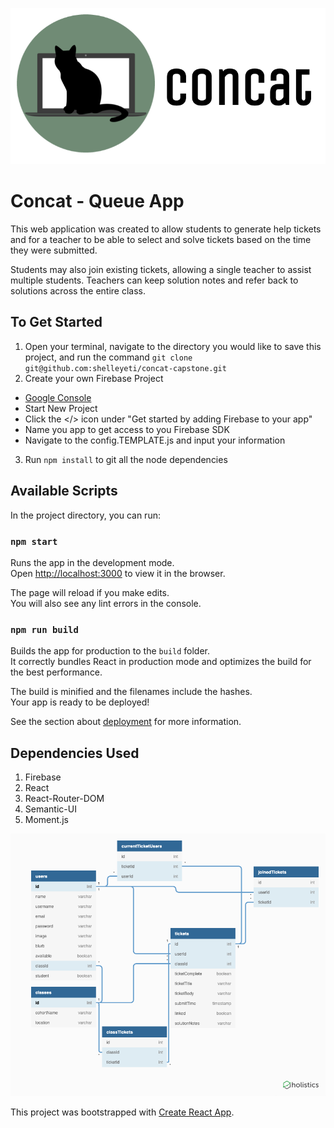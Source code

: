 ![Concat](concatLogo.png?raw=true "Title")

# Concat - Queue App
This web application was created to allow students to generate help tickets and for a teacher to be able to select and solve tickets based on the time they were submitted.

Students may also join existing tickets, allowing a single teacher to assist multiple students. Teachers can keep solution notes and refer back to solutions across the entire class.


## To Get Started
1. Open your terminal, navigate to the directory you would like to save this project, and run the command ```git clone git@github.com:shelleyeti/concat-capstone.git```
1. Create your own Firebase Project
  * [Google Console](https://console.firebase.google.com/)
  * Start New Project
  * Click the </> icon under "Get started by adding Firebase to your app"
  * Name you app to get access to you Firebase SDK
  * Navigate to the config.TEMPLATE.js and input your information
3. Run ```npm install``` to git all the node dependencies

## Available Scripts

In the project directory, you can run:

### `npm start`

Runs the app in the development mode.<br>
Open [http://localhost:3000](http://localhost:3000) to view it in the browser.

The page will reload if you make edits.<br>
You will also see any lint errors in the console.

### `npm run build`

Builds the app for production to the `build` folder.<br>
It correctly bundles React in production mode and optimizes the build for the best performance.

The build is minified and the filenames include the hashes.<br>
Your app is ready to be deployed!

See the section about [deployment](https://facebook.github.io/create-react-app/docs/deployment) for more information.

## Dependencies Used
1. Firebase
1. React
1. React-Router-DOM
1. Semantic-UI
1. Moment.js

![ERD](ERD.png?raw=true "Title")

This project was bootstrapped with [Create React App](https://github.com/facebook/create-react-app).
